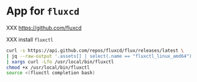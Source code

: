 # App for `fluxcd`

XXX https://github.com/fluxcd

XXX install `fluxctl`

```bash
curl -s https://api.github.com/repos/fluxcd/flux/releases/latest \
| jq --raw-output '.assets[] | select(.name == "fluxctl_linux_amd64") | .browser_download_url' \
| xargs curl -Lfo /usr/local/bin/fluxctl
chmod +x /usr/local/bin/fluxctl
source <(fluxctl completion bash)
```
